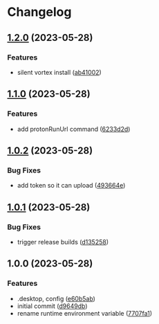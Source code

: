 # Changelog

## [1.2.0](https://github.com/pikdum/vortex-linux/compare/v1.1.0...v1.2.0) (2023-05-28)


### Features

* silent vortex install ([ab41002](https://github.com/pikdum/vortex-linux/commit/ab410026352b731bf01989d4a3095bd8e306375d))

## [1.1.0](https://github.com/pikdum/vortex-linux/compare/v1.0.2...v1.1.0) (2023-05-28)


### Features

* add protonRunUrl command ([6233d2d](https://github.com/pikdum/vortex-linux/commit/6233d2d5deffcada7d3145f258d05936591412ec))

## [1.0.2](https://github.com/pikdum/vortex-linux/compare/v1.0.1...v1.0.2) (2023-05-28)


### Bug Fixes

* add token so it can upload ([493664e](https://github.com/pikdum/vortex-linux/commit/493664ed5d28751d9bf5d4af077e81c3b346f276))

## [1.0.1](https://github.com/pikdum/vortex-linux/compare/v1.0.0...v1.0.1) (2023-05-28)


### Bug Fixes

* trigger release builds ([d135258](https://github.com/pikdum/vortex-linux/commit/d13525804a73b90a62f3c576792271543eeb9be6))

## 1.0.0 (2023-05-28)


### Features

* .desktop, config ([e60b5ab](https://github.com/pikdum/vortex-linux/commit/e60b5abbbda7aa6bab1ea9aa564f4903e0371c1a))
* initial commit ([d9649db](https://github.com/pikdum/vortex-linux/commit/d9649dbb6b92de603581e598b7a20c2c14a0c6f1))
* rename runtime environment variable ([7707fa1](https://github.com/pikdum/vortex-linux/commit/7707fa170d58c124e8b7f745f3cdc6d85312f2cb))
